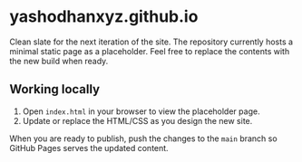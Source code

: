 # yashodhanxyz.github.io

Clean slate for the next iteration of the site. The repository currently hosts a minimal static page as a placeholder. Feel free to replace the contents with the new build when ready.

## Working locally

1. Open `index.html` in your browser to view the placeholder page.
2. Update or replace the HTML/CSS as you design the new site.

When you are ready to publish, push the changes to the `main` branch so GitHub Pages serves the updated content.
